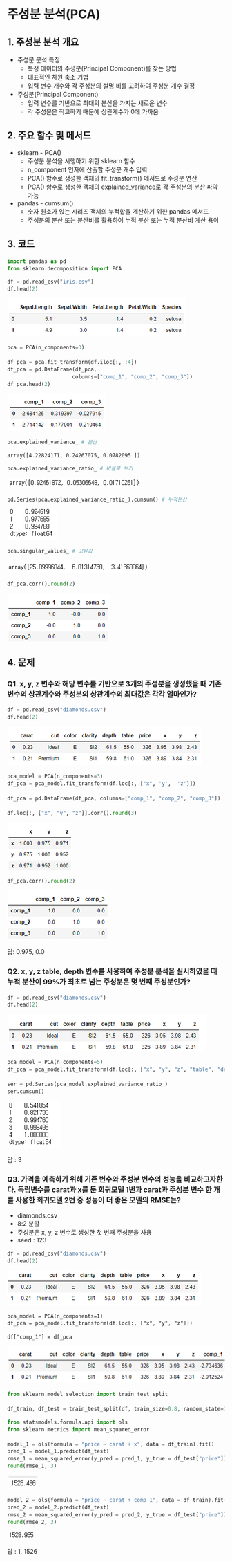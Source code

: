 # 주성분 분석(PCA)

## 1. 주성분 분석 개요
- 주성분 분석 특징
    - 특정 데이터의 주성분(Principal Component)를 찾는 방법
    - 대표적인 차원 축소 기법
    - 입력 변수 개수와 각 주성분의 설명 비를 고려하여 주성분 개수 결정
- 주성분(Principal Component)
    - 입력 변수를 기반으로 최대의 분산을 가지는 새로운 변수
    - 각 주성분은 직교하기 때문에 상관계수가 0에 가까움

## 2. 주요 함수 및 메서드
- sklearn - PCA()
    - 주성분 분석을 시행하기 위한 sklearn 함수
    - n_component 인자에 산출할 주성분 개수 입력
    - PCA() 함수로 생성한 객체의 fit_transform() 메서드로 주성분 연산
    - PCA() 함수로 생성한 객체의 explained_variance로 각 주성분의 분산 파악 가능
- pandas - cumsum()
    - 숫자 원소가 있는 시리즈 객체의 누적합을 계산하기 위한 pandas 메서드
    - 주성분의 분산 또는 분산비를 활용하여 누적 분산 또는 누적 분산비 계산 용이



## 3. 코드

```python
import pandas as pd
from sklearn.decomposition import PCA
```

```python
df = pd.read_csv("iris.csv")
df.head(2)
```

![image-20220619221727288]([ProDS]PCA.assets/image-20220619221727288.png)

```python
pca = PCA(n_components=3)

df_pca = pca.fit_transform(df.iloc[:, :4])
df_pca = pd.DataFrame(df_pca,
                     columns=["comp_1", "comp_2", "comp_3"])
df_pca.head(2)
```

![image-20220619221742353]([ProDS]PCA.assets/image-20220619221742353.png)

```python
pca.explained_variance_ # 분산
```

```
array([4.22824171, 0.24267075, 0.0782095 ])
```

```python
pca.explained_variance_ratio_ # 비율로 보기
```

![image-20220619221801750]([ProDS]PCA.assets/image-20220619221801750.png)

```python
pd.Series(pca.explained_variance_ratio_).cumsum() # 누적분산
```

![image-20220619221811333]([ProDS]PCA.assets/image-20220619221811333.png)

```python
pca.singular_values_ # 고유값
```

![image-20220619221821732]([ProDS]PCA.assets/image-20220619221821732.png)

```python
df_pca.corr().round(2)
```

![image-20220619221831971]([ProDS]PCA.assets/image-20220619221831971.png)



## 4. 문제



### Q1. x, y, z 변수와 해당 변수를 기반으로 3개의 주성분을 생성했을 때 기존 변수의 상관계수와 주성분의 상관계수의 최대값은 각각 얼마인가?

```python
df = pd.read_csv("diamonds.csv")
df.head(2)
```

![image-20220619221858326]([ProDS]PCA.assets/image-20220619221858326.png)

```python
pca_model = PCA(n_components=3)
df_pca = pca_model.fit_transform(df.loc[:, ["x", 'y',  'z']])

df_pca = pd.DataFrame(df_pca, columns=["comp_1", "comp_2", "comp_3"])

df.loc[:, ["x", "y", "z"]].corr().round(3)
```

![image-20220619221916044]([ProDS]PCA.assets/image-20220619221916044.png)

```python
df_pca.corr().round(2)
```

![image-20220619221927613]([ProDS]PCA.assets/image-20220619221927613.png)

답: 0.975, 0.0



### Q2. x, y, z table, depth 변수를 사용하여 주성분 분석을 실시하였을 때 누적 분산이 99%가 최초로 넘는 주성분은 몇 번째 주성분인가?



```python
df = pd.read_csv("diamonds.csv")
df.head(2)
```

![image-20220619221949996]([ProDS]PCA.assets/image-20220619221949996.png)

```python
pca_model = PCA(n_components=5)
df_pca = pca_model.fit_transform(df.loc[:, ["x", "y", "z", "table", "depth"]])

ser = pd.Series(pca_model.explained_variance_ratio_)
ser.cumsum()
```

![image-20220619222003421]([ProDS]PCA.assets/image-20220619222003421.png)

답 : 3



### Q3. 가격을 예측하기 위해 기존 변수와 주성분 변수의 성능을 비교하고자한다. 독립변수를 carat과 x를 둔 회귀모델 1번과 carat과 주성분 변수 한 개를 사용한 회귀모델 2번 중 성능이 더 좋은 모델의 RMSE는?

- diamonds.csv
- 8:2 분할
- 주성분은 x, y, z 변수로 생성한 첫 번째 주성분을 사용
- seed : 123



```python
df = pd.read_csv("diamonds.csv")
df.head(2)
```

![image-20220619222028542]([ProDS]PCA.assets/image-20220619222028542.png)

```
pca_model = PCA(n_components=1)
df_pca = pca_model.fit_transform(df.loc[:, ["x", "y", "z"]])

df["comp_1"] = df_pca
```

![image-20220619222045722]([ProDS]PCA.assets/image-20220619222045722.png)

```python
from sklearn.model_selection import train_test_split

df_train, df_test = train_test_split(df, train_size=0.8, random_state=123)
```

```python
from statsmodels.formula.api import ols
from sklearn.metrics import mean_squared_error

model_1 = ols(formula = "price ~ carat + x", data = df_train).fit()
pred_1 = model_1.predict(df_test)
rmse_1 = mean_squared_error(y_pred = pred_1, y_true = df_test["price"]) ** 0.5
round(rmse_1, 3)
```

![image-20220619222112417]([ProDS]PCA.assets/image-20220619222112417.png)

```python
model_2 = ols(formula = "price ~ carat + comp_1", data = df_train).fit()
pred_2 = model_2.predict(df_test)
rmse_2 = mean_squared_error(y_pred = pred_2, y_true = df_test["price"]) ** 0.5
round(rmse_2, 3)
```

![image-20220619222121600]([ProDS]PCA.assets/image-20220619222121600.png)

답 : 1, 1526


